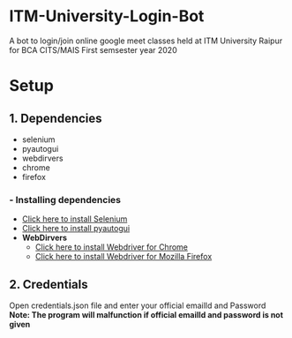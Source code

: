 # ITM-University-Login-Bot

A bot to login/join online google meet classes held at ITM University Raipur for BCA CITS/MAIS First semsester year 2020

# Setup

## 1. Dependencies

- selenium
- pyautogui
- webdirvers
- chrome
- firefox

### - Installing dependencies

- [Click here to install Selenium](https://pypi.org/project/selenium/)
- [Click here to install pyautogui](https://pypi.org/project/PyAutoGUI/)
- **WebDirvers**
  - [Click here to install Webdriver for Chrome](https://chromedriver.chromium.org/downloads)
  - [Click here to install Webdriver for Mozilla Firefox](https://github.com/mozilla/geckodriver/releases)

## 2. Credentials

Open credentials.json file and enter your official emailId and Password **Note: The program will malfunction if official emailId and password is not given**
